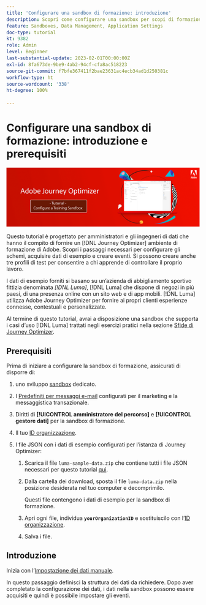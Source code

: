 ```yaml
---
title: 'Configurare una sandbox di formazione: introduzione'
description: Scopri come configurare una sandbox per scopi di formazione. Segui i passaggi necessari per configurare gli schemi, acquisire dati di esempio e creare eventi.
feature: Sandboxes, Data Management, Application Settings
doc-type: tutorial
kt: 9382
role: Admin
level: Beginner
last-substantial-update: 2023-02-01T00:00:00Z
exl-id: 8fa673de-9be9-4ab2-94cf-cfa8ac518223
source-git-commit: f7bfe367411f2bae23631ac4ecb34ad1d250381c
workflow-type: ht
source-wordcount: '338'
ht-degree: 100%

---
```


# Configurare una sandbox di formazione: introduzione e prerequisiti

![Tutorial banner: configurare una sandbox di formazione](./assets/ajo-banner-configure-training-sandbox.png)

Questo tutorial è progettato per amministratori e gli ingegneri di dati che hanno il compito di fornire un [!DNL Journey Optimizer] ambiente di formazione di Adobe. Scopri i passaggi necessari per configurare gli schemi, acquisire dati di esempio e creare eventi. Si possono creare anche tre profili di test per consentire a chi apprende di controllare il proprio lavoro.

I dati di esempio forniti si basano su un’azienda di abbigliamento sportivo fittizia denominata _[!DNL Luma]_, [!DNL Luma] che dispone di negozi in più paesi, di una presenza online con un sito web e di app mobili. [!DNL Luma] utilizza Adobe Journey Optimizer per fornire ai propri clienti esperienze connesse, contestuali e personalizzate.

Al termine di questo tutorial, avrai a disposizione una sandbox che supporta i casi d’uso [!DNL Luma] trattati negli esercizi pratici nella sezione [Sfide di Journey Optimizer](/help/challenges/introduction-and-prerequisites.md).

## Prerequisiti

Prima di iniziare a configurare la sandbox di formazione, assicurati di disporre di:

1. uno sviluppo [sandbox](https://experienceleague.adobe.com/docs/journey-optimizer-learn/tutorials/access-control/create-and-manage-sandboxes.html?lang=it) dedicato.

1. I [Predefiniti per messaggi e-mail](https://experienceleague.adobe.com/docs/journey-optimizer-learn/tutorials/configuration/channel-configuration/set-up-email-channel.html?lang=it) configurati per il marketing e la messaggistica transazionale.

1. Diritti di **[!UICONTROL amministratore del percorso]** e **[!UICONTROL gestore dati]** per la sandbox di formazione.

1. Il tuo [ID organizzazione](https://experienceleague.adobe.com/docs/core-services/interface/administration/organizations.html?lang=it).

1. I file JSON con i dati di esempio configurati per l’istanza di Journey Optimizer:

   1. Scarica il file `luma-sample-data.zip` che contiene tutti i file JSON necessari per questo tutorial [qui](/help/tutorial-configure-a-training-sandbox/assets/luma-data/luma-sample-data.zip).

   1. Dalla cartella dei download, sposta il file `luma-data.zip` nella posizione desiderata nel tuo computer e decomprimilo.

      Questi file contengono i dati di esempio per la sandbox di formazione.

   1. Apri ogni file, individua **`yourOrganizationID`** e sostituiscilo con l’[ID organizzazione](https://experienceleague.adobe.com/docs/core-services/interface/administration/organizations.html?lang=it).

   1. Salva i file.

## Introduzione

Inizia con l’[Impostazione dei dati manuale](/help/tutorial-configure-a-training-sandbox/manual-data-set-up.md).

In questo passaggio definisci la struttura dei dati da richiedere. Dopo aver completato la configurazione dei dati, i dati nella sandbox possono essere acquisiti e quindi è possibile impostare gli eventi.
